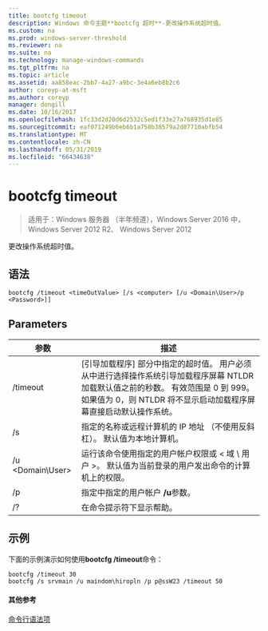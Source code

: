 ```yaml
---
title: bootcfg timeout
description: Windows 命令主题**bootcfg 超时**-更改操作系统超时值。
ms.custom: na
ms.prod: windows-server-threshold
ms.reviewer: na
ms.suite: na
ms.technology: manage-windows-commands
ms.tgt_pltfrm: na
ms.topic: article
ms.assetid: aa858eac-2bb7-4a27-a9bc-3e4a6eb8b2c6
author: coreyp-at-msft
ms.author: coreyp
manager: dongill
ms.date: 10/16/2017
ms.openlocfilehash: 1fc33d2d20d6d2532c5ed1f33e27a768935d1e85
ms.sourcegitcommit: eaf071249b6eb6b1a758b38579a2d87710abfb54
ms.translationtype: MT
ms.contentlocale: zh-CN
ms.lasthandoff: 05/31/2019
ms.locfileid: "66434638"
---
```

# <a name="bootcfg-timeout"></a>bootcfg timeout

>适用于：Windows 服务器 （半年频道），Windows Server 2016 中，Windows Server 2012 R2、 Windows Server 2012

更改操作系统超时值。

## <a name="syntax"></a>语法
```
bootcfg /timeout <timeOutValue> [/s <computer> [/u <Domain\User>/p <Password>]]
```
## <a name="parameters"></a>Parameters

|        参数        |                                                                                                                                                                                  描述                                                                                                                                                                                   |
|-------------------------|--------------------------------------------------------------------------------------------------------------------------------------------------------------------------------------------------------------------------------------------------------------------------------------------------------------------------------------------------------------------------------|
| /timeout <timeOutValue> | [引导加载程序] 部分中指定的超时值。 <timeOutValue>用户必须从中进行选择操作系统引导加载程序屏幕 NTLDR 加载默认值之前的秒数。 有效范围<timeOutValue>是 0 到 999。 如果值为 0，则 NTLDR 将不显示启动加载程序屏幕直接启动默认操作系统。 |
|      /s <computer>      |                                                                                                                               指定的名称或远程计算机的 IP 地址 （不使用反斜杠）。 默认值为本地计算机。                                                                                                                               |
|    /u <Domain\User>     |                                                                                       运行该命令使用指定的用户帐户权限<User>或 < 域 \ 用户 >。 默认值为当前登录的用户发出命令的计算机上的权限。                                                                                        |
|      /p <Password>      |                                                                                                                                            指定<Password>中指定的用户帐户 **/u**参数。                                                                                                                                             |
|           /?            |                                                                                                                                                                      在命令提示符下显示帮助。                                                                                                                                                                      |

## <a name="BKMK_examples"></a>示例
下面的示例演示如何使用**bootcfg /timeout**命令：
```
bootcfg /timeout 30
bootcfg /s srvmain /u maindom\hiropln /p p@ssW23 /timeout 50
```
#### <a name="additional-references"></a>其他参考
[命令行语法项](command-line-syntax-key.md)
